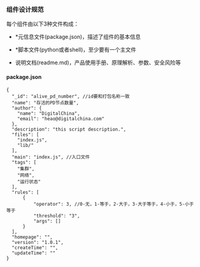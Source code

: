 ### 组件设计规范

每个组件由以下3种文件构成：

- *元信息文件(package.json)，描述了组件的基本信息

- *脚本文件(python或者shell)，至少要有一个主文件

- 说明文档(readme.md)，产品使用手册、原理解析、参数、安全风险等



#### package.json
```
{
  "_id": "alive_pd_number", //id要和打包名称一致
  "name": "存活的PD节点数量",
  "author": {
    "name": "DigitalChina",
    "email": "heao@digitalchina.com"
  },
  "description": "this script description.",
  "files": [
    "index.js",
    "lib/"
  ],
  "main": "index.js", //入口文件
  "tags": [
    "集群",
    "网络",
    "运行状态"
  ],
  "rules": [
      {
          "operator": 3, //0-无，1-等于，2-大于，3-大于等于，4-小于，5-小于等于
          "threshold": "3",
          "args": []
      }
  ],
  "homepage": "",
  "version": "1.0.1",
  "createTime": "",
  "updateTime": ""
}

```